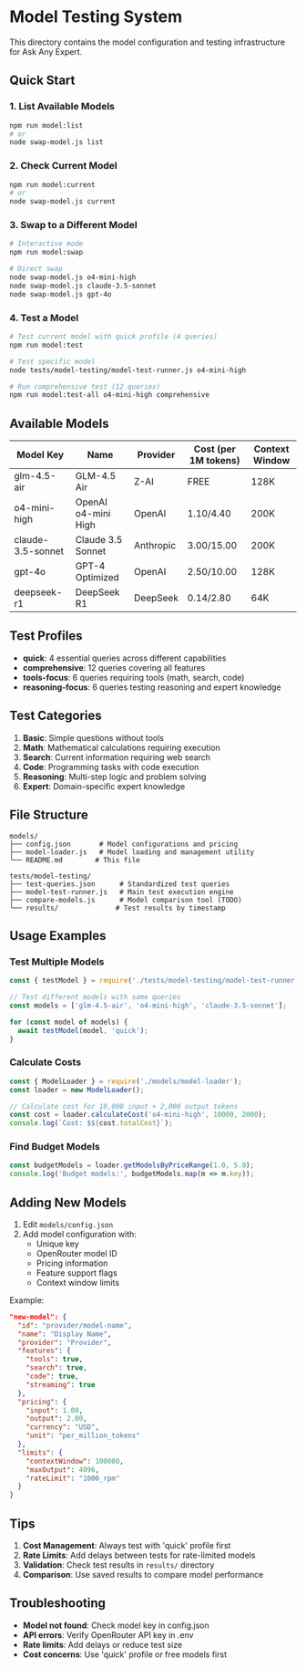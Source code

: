 # Model Testing System

This directory contains the model configuration and testing infrastructure for Ask Any Expert.

## Quick Start

### 1. List Available Models
```bash
npm run model:list
# or
node swap-model.js list
```

### 2. Check Current Model
```bash
npm run model:current
# or
node swap-model.js current
```

### 3. Swap to a Different Model
```bash
# Interactive mode
npm run model:swap

# Direct swap
node swap-model.js o4-mini-high
node swap-model.js claude-3.5-sonnet
node swap-model.js gpt-4o
```

### 4. Test a Model
```bash
# Test current model with quick profile (4 queries)
npm run model:test

# Test specific model
node tests/model-testing/model-test-runner.js o4-mini-high

# Run comprehensive test (12 queries)
npm run model:test-all o4-mini-high comprehensive
```

## Available Models

| Model Key | Name | Provider | Cost (per 1M tokens) | Context Window |
|-----------|------|----------|---------------------|----------------|
| glm-4.5-air | GLM-4.5 Air | Z-AI | FREE | 128K |
| o4-mini-high | OpenAI o4-mini High | OpenAI | $1.10/$4.40 | 200K |
| claude-3.5-sonnet | Claude 3.5 Sonnet | Anthropic | $3.00/$15.00 | 200K |
| gpt-4o | GPT-4 Optimized | OpenAI | $2.50/$10.00 | 128K |
| deepseek-r1 | DeepSeek R1 | DeepSeek | $0.14/$2.80 | 64K |

## Test Profiles

- **quick**: 4 essential queries across different capabilities
- **comprehensive**: 12 queries covering all features
- **tools-focus**: 6 queries requiring tools (math, search, code)
- **reasoning-focus**: 6 queries testing reasoning and expert knowledge

## Test Categories

1. **Basic**: Simple questions without tools
2. **Math**: Mathematical calculations requiring execution
3. **Search**: Current information requiring web search
4. **Code**: Programming tasks with code execution
5. **Reasoning**: Multi-step logic and problem solving
6. **Expert**: Domain-specific expert knowledge

## File Structure

```
models/
├── config.json       # Model configurations and pricing
├── model-loader.js   # Model loading and management utility
└── README.md        # This file

tests/model-testing/
├── test-queries.json      # Standardized test queries
├── model-test-runner.js   # Main test execution engine
├── compare-models.js      # Model comparison tool (TODO)
└── results/              # Test results by timestamp
```

## Usage Examples

### Test Multiple Models
```javascript
const { testModel } = require('./tests/model-testing/model-test-runner');

// Test different models with same queries
const models = ['glm-4.5-air', 'o4-mini-high', 'claude-3.5-sonnet'];

for (const model of models) {
  await testModel(model, 'quick');
}
```

### Calculate Costs
```javascript
const { ModelLoader } = require('./models/model-loader');
const loader = new ModelLoader();

// Calculate cost for 10,000 input + 2,000 output tokens
const cost = loader.calculateCost('o4-mini-high', 10000, 2000);
console.log(`Cost: $${cost.totalCost}`);
```

### Find Budget Models
```javascript
const budgetModels = loader.getModelsByPriceRange(1.0, 5.0);
console.log('Budget models:', budgetModels.map(m => m.key));
```

## Adding New Models

1. Edit `models/config.json`
2. Add model configuration with:
   - Unique key
   - OpenRouter model ID
   - Pricing information
   - Feature support flags
   - Context window limits

Example:
```json
"new-model": {
  "id": "provider/model-name",
  "name": "Display Name",
  "provider": "Provider",
  "features": {
    "tools": true,
    "search": true,
    "code": true,
    "streaming": true
  },
  "pricing": {
    "input": 1.00,
    "output": 2.00,
    "currency": "USD",
    "unit": "per_million_tokens"
  },
  "limits": {
    "contextWindow": 100000,
    "maxOutput": 4096,
    "rateLimit": "1000_rpm"
  }
}
```

## Tips

1. **Cost Management**: Always test with 'quick' profile first
2. **Rate Limits**: Add delays between tests for rate-limited models
3. **Validation**: Check test results in `results/` directory
4. **Comparison**: Use saved results to compare model performance

## Troubleshooting

- **Model not found**: Check model key in config.json
- **API errors**: Verify OpenRouter API key in .env
- **Rate limits**: Add delays or reduce test size
- **Cost concerns**: Use 'quick' profile or free models first